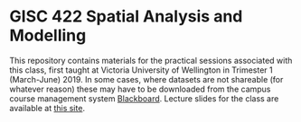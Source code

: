 # GISC 422 Spatial Analysis and Modelling
This repository contains materials for the practical sessions associated with this class, first taught at Victoria University of Wellington in Trimester 1 (March-June) 2019.
In some cases, where datasets are not shareable (for whatever reason) these may have to be downloaded from the campus course management system [Blackboard](https://blackboard.vuw.ac.nz/).
Lecture slides for the class are available at [this site](http://southosullivan.com/geodos/gisc-422-spatial-analysis-and-modelling.html).
